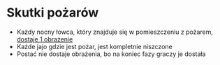 # Skutki pożarów

- Każdy nocny łowca, który znajduje się w pomieszczeniu z pożarem, [dostaje 1 obrażenie](../powtarzalne/lowca-dostaje-rane.md)
- Każde jajo gdzie jest pożar, jest kompletnie niszczone
- Postać nie dostaje obrażenia, bo na koniec fazy graczy je dostała